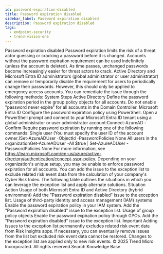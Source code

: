 ```yaml
---
id: password-expiration-disabled
title: Password expiration disabled
sidebar_label: Password expiration disabled
description: Password expiration disabled
tags:
  - endpoint-security
  - trend-vision-one
---
```


 Password expiration disabled Password expiration limits the risk of a threat actor guessing or cracking a password before it is changed. Accounts without the password expiration requirement can be used indefinitely (unless the account is deleted). As time passes, unchanged passwords become increasingly easier for threat actors to crack. Active Directory and Microsoft Entra ID administrators (global administrator or user administrator) can remove or temporarily disable the requirement for users to periodically change their passwords. However, this should only be applied to emergency access accounts. You can remediate the issue through the following methods: System Steps Active Directory Define the password expiration period in the group policy objects for all accounts. Do not enable "password never expire" for all accounts in the Domain Controller. Microsoft Entra ID Configure the password expiration policy using PowerShell. Open a PowerShell prompt and connect to your Microsoft Entra ID tenant using a global administrator or user administrator account:Connect-AzureAD -Confirm Require password expiration by running one of the following commands: Single user (You must specify the user ID of the account owner.)Set-AzureADUser -ObjectId <user ID> -PasswordPolicies None All users in the organizationGet-AzureADUser -All $true | Set-AzureADUser -PasswordPolicies None For more information, see https://learn.microsoft.com/en-us/azure/active-directory/authentication/concept-sspr-policy. Depending on your organization's unique setup, you may be unable to enforce password expiration for all accounts. You can add the issue to the exception list to exclude related risk event data from the calculation of your company's Cyber Risk Index. The following table outlines the situations in which you can leverage the exception list and apply alternate solutions. Situation Action Usage of both Microsoft Entra ID and Active Directory (hybrid environment) Add the "Password expiration disabled" issue to the exception list. Usage of third-party identity and access management (IAM) systems Enable the password expiration policy in your IAM system. Add the "Password expiration disabled" issue to the exception list. Usage of group policy objects Enable the password expiration policy through GPOs. Add the "Password expiration disabled" issue to the exception list. Important Adding issues to the exception list permanently excludes related risk event data from Risk Insights apps. If necessary, you can eventually remove issues from the list but excluded risk event data cannot be restored. Changes to the exception list are applied only to new risk events. © 2025 Trend Micro Incorporated. All rights reserved.Search Knowledge Base